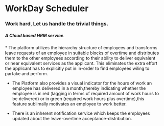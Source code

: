 <h1>WorkDay Scheduler</h1>
<h3>Work hard, Let us handle the trivial things.</h3>
<h5>A Cloud based HRM service.</h5>
* The platform utilizes the hierarchy structure of employees and transforms leave requests of an employee in suitable blocks of overtime and distributes them to the other employees according to their ability to deliver equivalent or near equivalent services as the applicant.
This eliminates the extra effort the applicant has to explicitly put in in-order to find employees wiling to partake and perform.

* The Platform also provides a visual indicator for the hours of work an employee has delivered in a month,thereby indicating whether the employee is in red (lagging in terms of required amount of work hours to be delivered) or in green (required work hours plus overtime),this feature sublimally motivates an employee to work better.

* There is an inherent notification service which keeps the employees updated about the leave-overtime acceptance-distribution.


